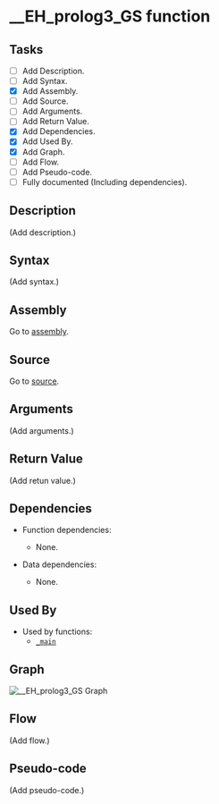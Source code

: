 # \_\_EH_prolog3_GS function

## Tasks

- [ ] Add Description.
- [ ] Add Syntax.
- [X] Add Assembly.
- [ ] Add Source.
- [ ] Add Arguments.
- [ ] Add Return Value.
- [X] Add Dependencies.
- [X] Add Used By.
- [X] Add Graph.
- [ ] Add Flow.
- [ ] Add Pseudo-code.
- [ ] Fully documented (Including dependencies).

## Description

(Add description.)

## Syntax

(Add syntax.)

## Assembly

Go to [assembly](../asm/__EH_prolog3_GS.asm).

## Source

Go to [source](../cc/__EH_prolog3_GS.cc).

## Arguments

(Add arguments.)

## Return Value

(Add retun value.)

## Dependencies

* Function dependencies:
  * None.


* Data dependencies:
  * None.

## Used By

* Used by functions:
  * [`_main`](../md/_main.md)

## Graph

![\_\_EH_prolog3_GS Graph](../svg/__EH_prolog3_GS.svg "__EH_prolog3_GS Graph")

## Flow

(Add flow.)

## Pseudo-code

(Add pseudo-code.)
